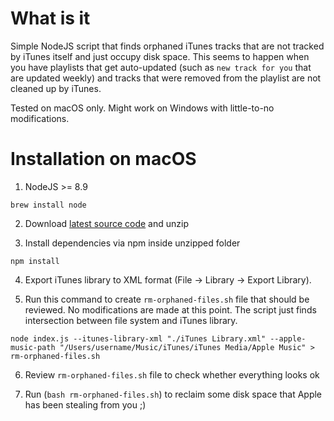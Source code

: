 What is it
==========
Simple NodeJS script that finds orphaned iTunes tracks that are not tracked by
iTunes itself and just occupy disk space. This seems to happen when you have
playlists that get auto-updated (such as `new track for you` that are updated
weekly) and tracks that were removed from the playlist are not cleaned up
by iTunes.

Tested on macOS only. Might work on Windows with little-to-no modifications.

Installation on macOS
=====================

1. NodeJS >= 8.9

```
brew install node
```

2. Download [latest source code](https://github.com/kompot/itunes-find-orphaned-files/archive/master.zip) and unzip

3. Install dependencies via npm inside unzipped folder

```
npm install
```

4. Export iTunes library to XML format (File -> Library -> Export Library).

5. Run this command to create `rm-orphaned-files.sh` file that should be reviewed.
No modifications are made at this point. The script just finds intersection
between file system and iTunes library.

```
node index.js --itunes-library-xml "./iTunes Library.xml" --apple-music-path "/Users/username/Music/iTunes/iTunes Media/Apple Music" > rm-orphaned-files.sh
```

6. Review `rm-orphaned-files.sh` file to check whether everything looks ok

7. Run (`bash rm-orphaned-files.sh`) to reclaim some disk space that Apple has been stealing from you ;)
